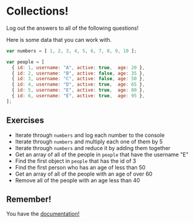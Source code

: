 # Collections!

Log out the answers to all of the following questions!

Here is some data that you can work with. 

```js
var numbers = [ 1, 2, 3, 4, 5, 6, 7, 8, 9, 10 ];

var people = [
  { id: 1, username: "A", active: true,  age: 20 },
  { id: 2, username: "B", active: false, age: 35 },
  { id: 3, username: "C", active: false, age: 50 },
  { id: 4, username: "D", active: true,  age: 65 },
  { id: 5, username: "E", active: true,  age: 80 },
  { id: 6, username: "E", active: true,  age: 95 },
];
```

## Exercises

- Iterate through ` numbers ` and log each number to the console
- Iterate through ` numbers ` and multiply each one of them by 5
- Iterate through ` numbers ` and reduce it by adding them together
- Get an array of all of the people in ` people ` that have the username "E"
- Find the first object in ` people ` that has the id of 3
- Find the first person who has an age of less than 50
- Get an array of all of the people with an age of over 60
- Remove all of the people with an age less than 40

## Remember!

You have the [documentation!](https://underscorejs.org/)